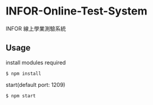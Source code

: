 # INFOR-Online-Test-System
INFOR 線上學業測驗系統

## Usage
install modules required
```
$ npm install
```
start(default port: 1209)
```
$ npm start
```
